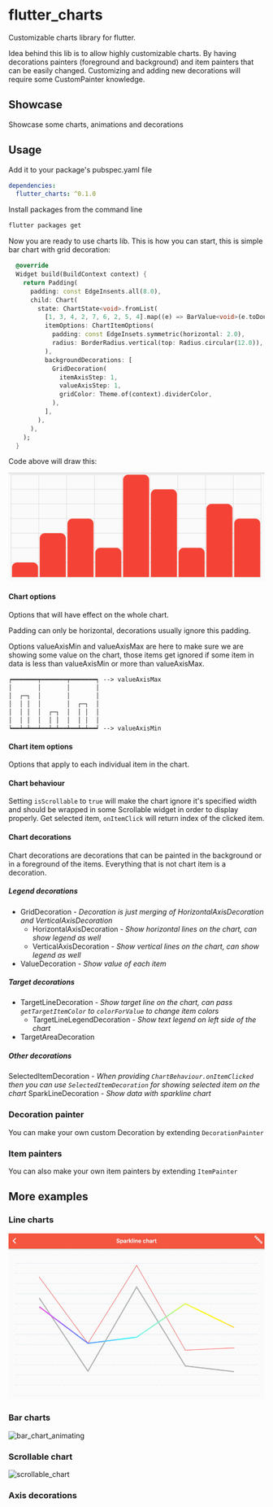 # flutter_charts

Customizable charts library for flutter.

Idea behind this lib is to allow highly customizable charts. By having decorations painters (foreground and background) and item painters that can be easily changed. Customizing and adding new decorations will require some CustomPainter knowledge.

## Showcase
Showcase some charts, animations and decorations

## Usage
Add it to your package's pubspec.yaml file
```yaml
dependencies:
  flutter_charts: ^0.1.0
```

Install packages from the command line
```bash
flutter packages get
```

Now you are ready to use charts lib.
This is how you can start, this is simple bar chart with grid decoration:

```dart
  @override
  Widget build(BuildContext context) {
    return Padding(
      padding: const EdgeInsents.all(8.0),
      child: Chart(
        state: ChartState<void>.fromList(
          [1, 3, 4, 2, 7, 6, 2, 5, 4].map((e) => BarValue<void>(e.toDouble())).toList(),
          itemOptions: ChartItemOptions(
            padding: const EdgeInsets.symmetric(horizontal: 2.0),
            radius: BorderRadius.vertical(top: Radius.circular(12.0)),
          ),
          backgroundDecorations: [
            GridDecoration(
              itemAxisStep: 1,
              valueAxisStep: 1,
              gridColor: Theme.of(context).dividerColor,
            ),
          ],
        ),
      ),
    );
  }
```
Code above will draw this:

![simple_chart]

#### Chart options
Options that will have effect on the whole chart.

Padding can only be horizontal, decorations usually ignore this padding.

Options valueAxisMin and valueAxisMax are here to make sure we are showing some 
value on the chart, those items get ignored if some item in data is less than valueAxisMin or more than valueAxisMax.
```
┍━━━━━━━┯━━━━━━━┯━━━━━━━┑ --> valueAxisMax
│       │       │       │
│  ┌─┐  │       │       │
│  │ │  │       │  ┌─┐  │
│  │ │  │  ┌─┐  │  │ │  │
│  │ │  │  │ │  │  │ │  │
┕━━┷━┷━━┷━━┷━┷━━┷━━┷━┷━━┙ --> valueAxisMin
```

#### Chart item options
Options that apply to each individual item in the chart.

#### Chart behaviour
Setting `isScrollable` to `true` will make the chart ignore it's specified width and should be wrapped in some Scrollable widget in order to display properly.
Get selected item, `onItemClick` will return index of the clicked item.  

#### Chart decorations
Chart decorations are decorations that can be painted in the background or in a foreground of the items.
Everything that is not chart item is a decoration.

##### Legend decorations
 - GridDecoration - _Decoration is just merging of HorizontalAxisDecoration and VerticalAxisDecoration_
    - HorizontalAxisDecoration - _Show horizontal lines on the chart, can show legend as well_ 
    - VerticalAxisDecoration - _Show vertical lines on the chart, can show legend as well_
 - ValueDecoration - _Show value of each item_

##### Target decorations
 - TargetLineDecoration - _Show target line on the chart, can pass `getTargetItemColor` to `colorForValue` to change item colors_
    - TargetLineLegendDecoration - _Show text legend on left side of the chart_
 - TargetAreaDecoration

##### Other decorations
SelectedItemDecoration - _When providing `ChartBehaviour.onItemClicked` then you can use `SelectedItemDecoration` for showing selected item on the chart_
SparkLineDecoration - _Show data with sparkline chart_

### Decoration painter
You can make your own custom Decoration by extending `DecorationPainter`

### Item painters
You can also make your own item painters by extending `ItemPainter`

## More examples
### Line charts
![line_chart_animating]

### Bar charts
![bar_chart_animating]

### Scrollable chart
![scrollable_chart]

### Axis decorations

[simple_chart]: ./assets/simple_chart.png
[bar_chart_animating]: ./assets/bar_chart_animating.gif
[scrollable_chart]: ./assets/scrollable_chart.gif
[line_chart_animating]: ./assets/line_chart_animating.gif